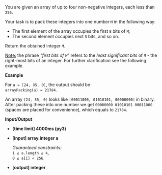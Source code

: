 <div class="markdown"><p>You are given an array of up to four non-negative integers, each less than <code>256</code>.</p>
<p>Your task is to pack these integers into one number <code>M</code> in the following way:</p>
<ul>
<li>The first element of the array occupies the first <code>8</code> bits of <code>M</code>;</li>
<li>The second element occupies next <code>8</code> bits, and so on.</li>
</ul>
<p>Return the obtained integer <code>M</code>.</p>
<p><u>Note:</u> the phrase <em>"first bits of <code>M</code>"</em> refers to the <em>least significant bits</em> of <code>M</code> - the right-most bits of an integer. For further clarification see the following example.</p>
<p><strong>Example</strong></p>
<p>For <code>a = [24, 85, 0]</code>, the output should be<br>
<code>arrayPacking(a) = 21784</code>.</p>
<p>An array <code>[24, 85, 0]</code> looks like <code>[00011000, 01010101, 00000000]</code> in binary.<br>
After packing these into one number we get <code>00000000 01010101 00011000</code> (spaces are placed for convenience), which equals to <code>21784</code>.</p>
<p><strong>Input/Output</strong></p>
<ul>
<li><strong>[time limit] 4000ms (py3)</strong></li>
</ul>
<ul>
<li>
<p><strong>[input] array.integer a</strong></p>
<p><em>Guaranteed constraints:</em><br>
<code>1 ≤ a.length ≤ 4</code>,<br>
<code>0 ≤ a[i] &lt; 256</code>.</p>
</li>
<li>
<p><strong>[output] integer</strong></p>
</li>
</ul>
</div>